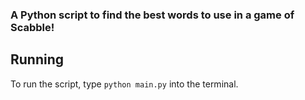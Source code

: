 ### A Python script to find the best words to use in a game of Scabble!

## Running
To run the script, type ``` python main.py ``` into the terminal.